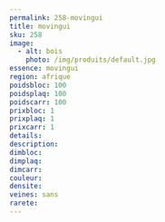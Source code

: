 ```yaml
---
permalink: 258-movingui
title: movingui
sku: 258
image: 
  - alt: bois
    photo: /img/produits/default.jpg
essence: movingui
region: afrique
poidsbloc: 100
poidsplaq: 100
poidscarr: 100
prixbloc: 1
prixplaq: 1
prixcarr: 1
details: 
description: 
dimbloc: 
dimplaq: 
dimcarr: 
couleur: 
densite: 
veines: sans
rarete: 
---
```

